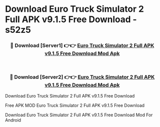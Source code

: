 # Download Euro Truck Simulator 2 Full APK v9.1.5 Free Download - s52z5



<div align="center">
<h3>🔴 Download [Server1] 👉👉 <a href="https://momento.my/?title=Euro_Truck_Simulator_2_Full_APK_v9.1.5_Free_Download">Euro Truck Simulator 2 Full APK v9.1.5 Free Download Mod Apk</a></h3><br>

<h3>🔴 Download [Server2] 👉👉 <a href="https://momento.my/?title=Euro_Truck_Simulator_2_Full_APK_v9.1.5_Free_Download">Euro Truck Simulator 2 Full APK v9.1.5 Free Download Mod Apk</a></h3>
</div>



Download Euro Truck Simulator 2 Full APK v9.1.5 Free Download 

Free APK MOD Euro Truck Simulator 2 Full APK v9.1.5 Free Download 

Download Euro Truck Simulator 2 Full APK v9.1.5 Free Download Mod For Android
